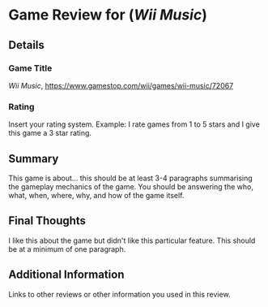 # Game Review for (_Wii Music_)

## Details

### Game Title
_Wii Music_, https://www.gamestop.com/wii/games/wii-music/72067
### Rating
Insert your rating system. Example: I rate games from 1 to 5 stars and I give this game a 3 star rating.

## Summary
This game is about... this should be at least 3-4 paragraphs summarising the gameplay mechanics of the game. You should be answering the who, what, when, where, why, and how of the game itself.

## Final Thoughts
I like this about the game but didn't like this particular feature. This should be at a minimum of one paragraph.

## Additional Information
Links to other reviews or other information you used in this review.
